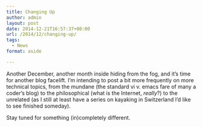 ```yaml
---
title: Changing Up
author: admin
layout: post
date: 2014-12-21T16:57:37+00:00
url: /2014/12/changing-up/
tags:
  - News
format: aside

---
```

Another December, another month inside hiding from the fog, and it&#8217;s time for another blog facelift. I&#8217;m intending to post a bit more frequently on more technical topics, from the mundane (the standard vi v. emacs fare of many a coder&#8217;s blog) to the philosophical (what is the Internet, _really_?) to the unrelated (as I still at least have a series on kayaking in Switzerland I&#8217;d like to see finished someday).

Stay tuned for something (in)completely different.